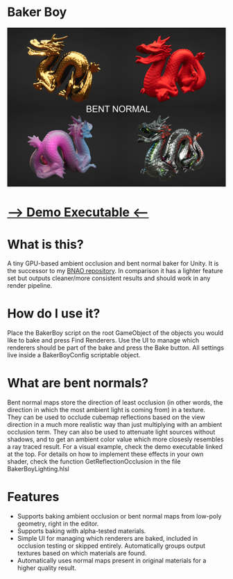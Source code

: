 # Baker Boy
![alt text](bentnormal.gif)

# [--> Demo Executable <--](http://fewes.se/downloads/BakerBoyDemo.zip)

# What is this?
A tiny GPU-based ambient occlusion and bent normal baker for Unity. It is the successor to my [BNAO repository](https://github.com/Fewes/BNAO). In comparison it has a lighter feature set but outputs cleaner/more consistent results and should work in any render pipeline.

# How do I use it?
Place the BakerBoy script on the root GameObject of the objects you would like to bake and press Find Renderers. Use the UI to manage which renderers should be part of the bake and press the Bake button. All settings live inside a BakerBoyConfig scriptable object.

# What are bent normals?
Bent normal maps store the direction of least occlusion (in other words, the direction in which the most ambient light is coming from) in a texture.  
They can be used to occlude cubemap reflections based on the view direction in a much more realistic way than just multiplying with an ambient occlusion term. They can also be used to attenuate light sources without shadows, and to get an ambient color value which more closesly resembles a ray traced result.
For a visual example, check the demo executable linked at the top.
For details on how to implement these effects in your own shader, check the function GetReflectionOcclusion in the file BakerBoyLighting.hlsl

# Features
* Supports baking ambient occlusion or bent normal maps from low-poly geometry, right in the editor.
* Supports baking with alpha-tested materials.
* Simple UI for managing which renderers are baked, included in occlusion testing or skipped entirely. Automatically groups output textures based on which materials are found.
* Automatically uses normal maps present in original materials for a higher quality result.
